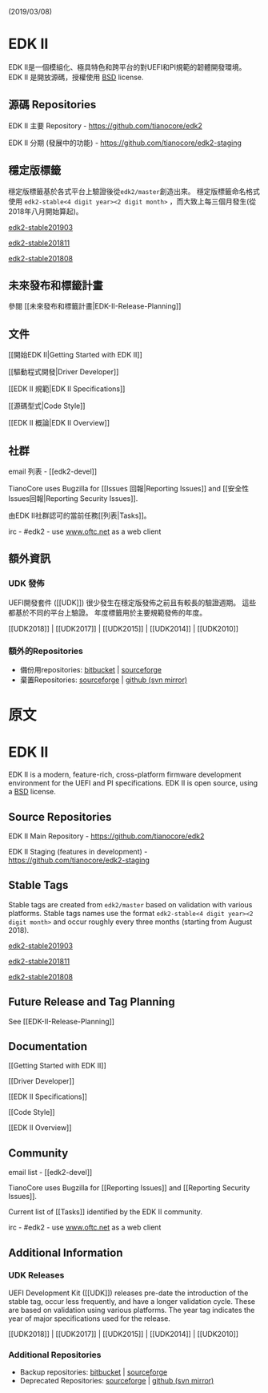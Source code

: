(2019/03/08)
# EDK II

EDK II是一個模組化、極具特色和跨平台的對UEFI和PI規範的韌體開發環境。 EDK II 是開放源碼，授權使用 [BSD](http://www.opensource.org/licenses/bsd-license.php) license.

## 源碼 Repositories

EDK II 主要 Repository - <https://github.com/tianocore/edk2>

EDK II 分期 (發展中的功能) - <https://github.com/tianocore/edk2-staging>


## 穩定版標籤

穩定版標籤基於各式平台上驗證後從`edk2/master`創造出來。 穩定版標籤命名格式使用 `edk2-stable<4 digit year><2 digit month>` ，而大致上每三個月發生(從2018年八月開始算起)。

[edk2-stable201903](https://github.com/tianocore/edk2/releases/tag/edk2-stable201903)

[edk2-stable201811](https://github.com/tianocore/edk2/releases/tag/edk2-stable201811)

[edk2-stable201808](https://github.com/tianocore/edk2/releases/tag/edk2-stable201808)

## 未來發布和標籤計畫

參閱 [[未來發布和標籤計畫|EDK-II-Release-Planning]]

## 文件

[[開始EDK II|Getting Started with EDK II]]

[[驅動程式開發|Driver Developer]]

[[EDK II 規範|EDK II Specifications]]

[[源碼型式|Code Style]]

[[EDK II 概論|EDK II Overview]]

## 社群

email 列表 - [[edk2-devel]]

TianoCore uses Bugzilla for [[Issues 回報|Reporting Issues]] and [[安全性Issues回報|Reporting Security Issues]].

由EDK II社群認可的當前任務[[列表|Tasks]]。

irc - #edk2 - use www.oftc.net as a web client

## 額外資訊

### UDK 發佈

UEFI開發套件 ([[UDK]]) 很少發生在穩定版發佈之前且有較長的驗證週期。 這些都基於不同的平台上驗證。 年度標籤用於主要規範發佈的年度。

[[UDK2018]] | [[UDK2017]] | [[UDK2015]] | [[UDK2014]] | [[UDK2010]]

### 額外的Repositories

* 備份用repositories: [bitbucket](https://bitbucket.org/tianocore/edk2) | [sourceforge](https://sourceforge.net/p/tianocore/edk2)
* 棄置Repositories: [sourceforge](https://svn.code.sf.net/p/edk2/code/trunk/edk2) | [github (svn mirror)](https://github.com/tianocore/edk2/trunk)

# 原文

# EDK II

EDK II is a modern, feature-rich, cross-platform firmware development environment for the UEFI and PI specifications. EDK II is open source, using a [BSD](http://www.opensource.org/licenses/bsd-license.php) license.

## Source Repositories

EDK II Main Repository - <https://github.com/tianocore/edk2>

EDK II Staging (features in development) - <https://github.com/tianocore/edk2-staging>

## Stable Tags

Stable tags are created from `edk2/master` based on validation with various platforms. Stable tags names use
the format `edk2-stable<4 digit year><2 digit month>` and occur roughly every three months (starting from August 2018).

[edk2-stable201903](https://github.com/tianocore/edk2/releases/tag/edk2-stable201903)

[edk2-stable201811](https://github.com/tianocore/edk2/releases/tag/edk2-stable201811)

[edk2-stable201808](https://github.com/tianocore/edk2/releases/tag/edk2-stable201808)

## Future Release and Tag Planning

See [[EDK-II-Release-Planning]]

## Documentation

[[Getting Started with EDK II]]

[[Driver Developer]]

[[EDK II Specifications]]

[[Code Style]]

[[EDK II Overview]]

## Community

email list - [[edk2-devel]]

TianoCore uses Bugzilla for [[Reporting Issues]] and [[Reporting Security Issues]].

Current list of [[Tasks]] identified by the EDK II community.

irc - #edk2 - use www.oftc.net as a web client

## Additional Information

### UDK Releases

UEFI Development Kit ([[UDK]]) releases pre-date the introduction of the stable tag, occur less frequently, and have a longer validation cycle. These are based on validation using various platforms. The year tag indicates the year of major specifications used for the release.

[[UDK2018]] | [[UDK2017]] | [[UDK2015]] | [[UDK2014]] | [[UDK2010]]

### Additional Repositories

* Backup repositories: [bitbucket](https://bitbucket.org/tianocore/edk2) | [sourceforge](https://sourceforge.net/p/tianocore/edk2)
* Deprecated Repositories: [sourceforge](https://svn.code.sf.net/p/edk2/code/trunk/edk2) | [github (svn mirror)](https://github.com/tianocore/edk2/trunk)
